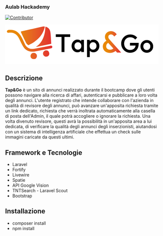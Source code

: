 ### Aulab Hackademy
[![Contributor](https://img.shields.io/badge/Contributor-to_project-orange.svg)](https://github.com/StefanoFranzese)


![Logo](public\images\Logo.png)


## Descrizione
**Tap&Go** è un sito di annunci realizzato durante il bootcamp dove gli utenti possono navigare alla ricerca di affari, autenticarsi e pubblicare a loro volta degli annunci.
L'utente registrato che intende collaborare con l'azienda in qualità di revisore degli annunci,
può avanzare un'apposita richiesta tramite un link dedicato, richiesta che verrà inoltrata automaticamente alla casella di posta dell'Admin, il quale potrà accogliere o ignorare la richiesta.
Una volta divenuto revisore, questi avrà la possibilità in un'apposita area a lui dedicata, di verificare la qualità degli annunci degli inserzionisti, aiutandosi con un sistema di intelligenza artificiale che effettua un check sulle immagini caricate da questi ultimi.


## Framework e Tecnologie
* Laravel
* Fortify
* Livewire
* Spatie
* API Google Vision
* TNTSearch - Laravel Scout
* Bootstrap

## Installazione
* composer install
* npm install

